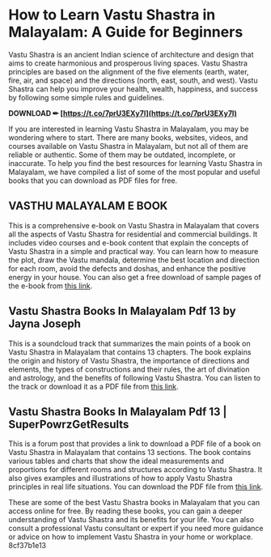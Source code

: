 # How to Learn Vastu Shastra in Malayalam: A Guide for Beginners
  
Vastu Shastra is an ancient Indian science of architecture and design that aims to create harmonious and prosperous living spaces. Vastu Shastra principles are based on the alignment of the five elements (earth, water, fire, air, and space) and the directions (north, east, south, and west). Vastu Shastra can help you improve your health, wealth, happiness, and success by following some simple rules and guidelines.
 
**DOWNLOAD ✏ [https://t.co/7prU3EXy7l](https://t.co/7prU3EXy7l)**


  
If you are interested in learning Vastu Shastra in Malayalam, you may be wondering where to start. There are many books, websites, videos, and courses available on Vastu Shastra in Malayalam, but not all of them are reliable or authentic. Some of them may be outdated, incomplete, or inaccurate. To help you find the best resources for learning Vastu Shastra in Malayalam, we have compiled a list of some of the most popular and useful books that you can download as PDF files for free.
  
## VASTHU MALAYALAM E BOOK
  
This is a comprehensive e-book on Vastu Shastra in Malayalam that covers all the aspects of Vastu Shastra for residential and commercial buildings. It includes video courses and e-book content that explain the concepts of Vastu Shastra in a simple and practical way. You can learn how to measure the plot, draw the Vastu mandala, determine the best location and direction for each room, avoid the defects and doshas, and enhance the positive energy in your house. You can also get a free download of sample pages of the e-book from [this link](https://vasthuadvisor.com/free-book-download/).
  
## Vastu Shastra Books In Malayalam Pdf 13 by Jayna Joseph
  
This is a soundcloud track that summarizes the main points of a book on Vastu Shastra in Malayalam that contains 13 chapters. The book explains the origin and history of Vastu Shastra, the importance of directions and elements, the types of constructions and their rules, the art of divination and astrology, and the benefits of following Vastu Shastra. You can listen to the track or download it as a PDF file from [this link](https://soundcloud.com/bethysamplay/vastu-shastra-books-in-malayalam-pdf-13).
  
## Vastu Shastra Books In Malayalam Pdf 13 | SuperPowrzGetResults
  
This is a forum post that provides a link to download a PDF file of a book on Vastu Shastra in Malayalam that contains 13 sections. The book contains various tables and charts that show the ideal measurements and proportions for different rooms and structures according to Vastu Shastra. It also gives examples and illustrations of how to apply Vastu Shastra principles in real life situations. You can download the PDF file from [this link](https://www.superpowerzgetresults.com/forum/self-help-forum/vastu-shastra-books-in-malayalam-pdf-13).
  
These are some of the best Vastu Shastra books in Malayalam that you can access online for free. By reading these books, you can gain a deeper understanding of Vastu Shastra and its benefits for your life. You can also consult a professional Vastu consultant or expert if you need more guidance or advice on how to implement Vastu Shastra in your home or workplace.
 8cf37b1e13
 
